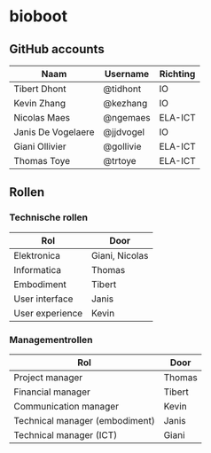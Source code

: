 # bioboot

## GitHub accounts

| Naam               | Username          | Richting
| ------------------ | ----------------- | ------------ |
| Tibert Dhont       | @tidhont          | IO           |
| Kevin Zhang        | @kezhang          | IO           |
| Nicolas Maes       | @ngemaes          | ELA-ICT      |
| Janis De Vogelaere | @jjdvogel         | IO           |
| Giani Ollivier     | @gollivie         | ELA-ICT      |
| Thomas Toye        | @trtoye           | ELA-ICT      |

## Rollen

### Technische rollen

| Rol               | Door               |
| ----------------- | ------------------ |
| Elektronica       | Giani, Nicolas     |
| Informatica       | Thomas             |
| Embodiment        | Tibert             |
| User interface    | Janis              |
| User experience   | Kevin              |

### Managementrollen

| Rol                            | Door              |
| ------------------------------ | ----------------- |
| Project manager                | Thomas            |
| Financial manager              | Tibert            |
| Communication manager          | Kevin             |
| Technical manager (embodiment) | Janis             |
| Technical manager (ICT)        | Giani             |

